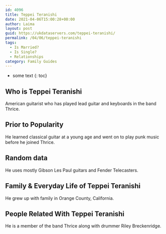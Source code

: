 ```yaml
---
id: 4096
title: Teppei Teranishi
date: 2021-04-06T15:00:28+00:00
author: Laima
layout: post
guid: https://ukdataservers.com/teppei-teranishi/
permalink: /04/06/teppei-teranishi
tags:
  - Is Married?
  - Is Single?
  - Relationships
category: Family Guides
---
```


* some text
{: toc}


## Who is Teppei Teranishi
                  
                  
                  
American guitarist who has played lead guitar and keyboards in the band Thrice.
                  
              
            
              
            
                
                
                
## Prior to Popularity
                  
                  
                  
He learned classical guitar at a young age and went on to play punk music before he joined Thrice.
                  
              
            
              
            
                
                
                
## Random data
                  
                  
                  
He uses mostly Gibson Les Paul guitars and Fender Telecasters.
                  
              
            
              
            
                
                
                
## Family & Everyday Life of Teppei Teranishi
                  
                  
                  
He grew up with family in Orange County, California.
                  
              
            
              
            
                
                
                
## People Related With Teppei Teranishi
                  
                  
                  
He is a member of the band Thrice along with drummer Riley Breckenridge.
                  
              
            
              
            
                
              
            
              
              
            
            
              
            
          
          
          